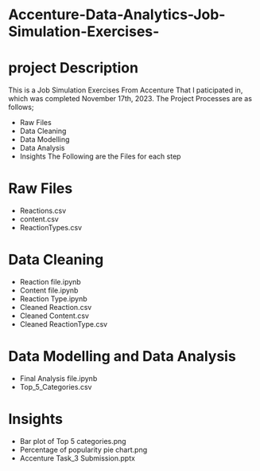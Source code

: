 # Accenture-Data-Analytics-Job-Simulation-Exercises-
# project Description
This is a Job Simulation Exercises From Accenture That I paticipated in, which was completed November 17th, 2023. The Project Processes are as follows;
 * Raw Files 
 * Data Cleaning 
 * Data Modelling
 * Data Analysis 
 * Insights 
The Following are the Files for each step
  # Raw Files
   * Reactions.csv
   * content.csv
   * ReactionTypes.csv
  # Data Cleaning
   * Reaction file.ipynb
   * Content file.ipynb
   * Reaction Type.ipynb
   * Cleaned Reaction.csv
   * Cleaned Content.csv
   * Cleaned ReactionType.csv
  # Data Modelling and Data Analysis
   * Final Analysis file.ipynb
   * Top_5_Categories.csv
  # Insights
   * Bar plot of Top 5 categories.png
   * Percentage of popularity pie chart.png
   * Accenture Task_3 Submission.pptx
  
  
